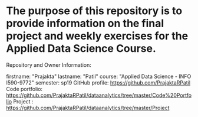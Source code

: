 # The purpose of this repository is to provide information on the final project and weekly exercises for the Applied Data Science Course.

Repository and Owner Information:

firstname: "Prajakta"
lastname: "Patil"
course: "Applied Data Science - INFO I590-9772"
semester: sp19
GitHub profile: https://github.com/PrajaktaRPatil
Code portfolio: https://github.com/PrajaktaRPatil/dataanalytics/tree/master/Code%20Portfolio
Project : https://github.com/PrajaktaRPatil/dataanalytics/tree/master/Project
